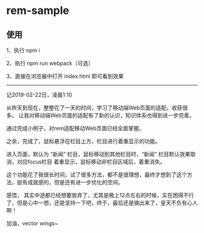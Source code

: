 # rem-sample

## 使用
1、执行 npm i

2、执行 npm run webpack（可选）

3、直接在浏览器中打开 index.html 即可看到效果


---
记2019-02-22日，凌晨1:10

从昨天到现在，整整花了一天的时间，学习了移动端Web页面的适配，收获很多。
让我对移动端Web页面的适配有了新的认识，知识体系也得到进一步完善。

通过完成小例子，对rem适配移动Web页面已经全面掌握。

之余，完成了，鼠标悬浮在栏目上方，栏目进行着重显示的功能。

进入页面，默认为 “新闻” 栏目，鼠标移动到其他栏目时，“新闻” 栏目默认效果取消，对应focus栏目
着重显示，鼠标移动非栏目区域后，着重消失。

这个功能花了我很长时间，试了很多方法，都不是很理想，最终才想到了这个方法，挺有成就感的，但是还有进一步优化的空间。

感悟，
其实中途都已经想要放弃了，尤其是晚上12点左右的时候，实在困得不行了，但是心中一想，还是坚持一下吧，终于，最后还是搞出来了，皇天不负有心人啊！

加油，vector wings~
